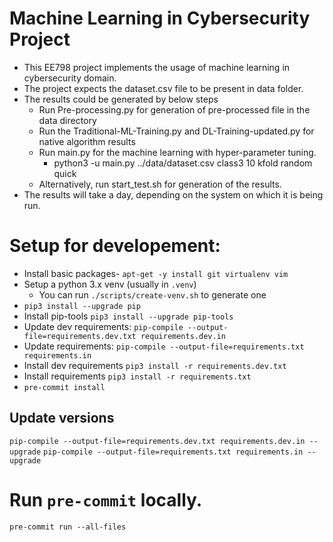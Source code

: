 # Machine Learning in Cybersecurity Project

- This EE798 project implements the usage of machine learning in cybersecurity domain.
- The project expects the dataset.csv file to be present in data folder.
- The results could be generated by below steps
  - Run Pre-processing.py for generation of pre-processed file in the data directory
  - Run the Traditional-ML-Training.py and DL-Training-updated.py for native algorithm results
  - Run main.py for the machine learning with hyper-parameter tuning.
    - python3 -u main.py ../data/dataset.csv class3 10 kfold random quick
  - Alternatively, run start_test.sh for generation of the results.
- The results will take a day, depending on the system on which it is being run.

# Setup for developement:

- Install basic packages- `apt-get -y install git virtualenv vim`
- Setup a python 3.x venv (usually in `.venv`)
  - You can run `./scripts/create-venv.sh` to generate one
- `pip3 install --upgrade pip`
- Install pip-tools `pip3 install --upgrade pip-tools`
- Update dev requirements: `pip-compile --output-file=requirements.dev.txt requirements.dev.in`
- Update requirements: `pip-compile --output-file=requirements.txt requirements.in`
- Install dev requirements `pip3 install -r requirements.dev.txt`
- Install requirements `pip3 install -r requirements.txt`
- `pre-commit install`

## Update versions

`pip-compile --output-file=requirements.dev.txt requirements.dev.in --upgrade`
`pip-compile --output-file=requirements.txt requirements.in --upgrade`

# Run `pre-commit` locally.

`pre-commit run --all-files`
